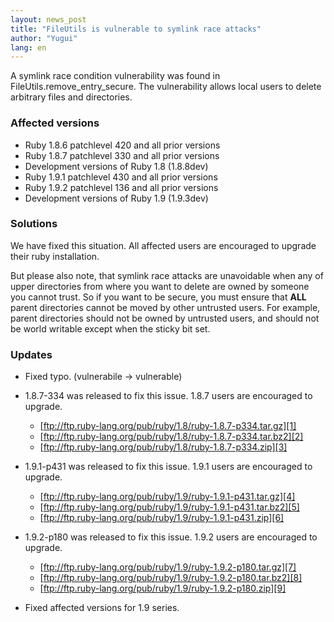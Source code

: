 ```yaml
---
layout: news_post
title: "FileUtils is vulnerable to symlink race attacks"
author: "Yugui"
lang: en
---
```


A symlink race condition vulnerability was found in
FileUtils.remove\_entry\_secure. The vulnerability allows local users to
delete arbitrary files and directories.

### Affected versions

* Ruby 1.8.6 patchlevel 420 and all prior versions
* Ruby 1.8.7 patchlevel 330 and all prior versions
* Development versions of Ruby 1.8 (1.8.8dev)
* Ruby 1.9.1 patchlevel 430 and all prior versions
* Ruby 1.9.2 patchlevel 136 and all prior versions
* Development versions of Ruby 1.9 (1.9.3dev)

### Solutions

We have fixed this situation. All affected users are encouraged to
upgrade their ruby installation.

But please also note, that symlink race attacks are unavoidable when any
of upper directories from where you want to delete are owned by someone
you cannot trust. So if you want to be secure, you must ensure that
**ALL** parent directories cannot be moved by other untrusted users. For
example, parent directories should not be owned by untrusted users, and
should not be world writable except when the sticky bit set.

### Updates

* Fixed typo. (vulnerabile -&gt; vulnerable)
* 1\.8.7-334 was released to fix this issue. 1.8.7 users are encouraged
  to upgrade.
  * [ftp://ftp.ruby-lang.org/pub/ruby/1.8/ruby-1.8.7-p334.tar.gz][1]
  * [ftp://ftp.ruby-lang.org/pub/ruby/1.8/ruby-1.8.7-p334.tar.bz2][2]
  * [ftp://ftp.ruby-lang.org/pub/ruby/1.8/ruby-1.8.7-p334.zip][3]

* 1\.9.1-p431 was released to fix this issue. 1.9.1 users are encouraged
  to upgrade.
  * [ftp://ftp.ruby-lang.org/pub/ruby/1.9/ruby-1.9.1-p431.tar.gz][4]
  * [ftp://ftp.ruby-lang.org/pub/ruby/1.9/ruby-1.9.1-p431.tar.bz2][5]
  * [ftp://ftp.ruby-lang.org/pub/ruby/1.9/ruby-1.9.1-p431.zip][6]

* 1\.9.2-p180 was released to fix this issue. 1.9.2 users are encouraged
  to upgrade.
  * [ftp://ftp.ruby-lang.org/pub/ruby/1.9/ruby-1.9.2-p180.tar.gz][7]
  * [ftp://ftp.ruby-lang.org/pub/ruby/1.9/ruby-1.9.2-p180.tar.bz2][8]
  * [ftp://ftp.ruby-lang.org/pub/ruby/1.9/ruby-1.9.2-p180.zip][9]

* Fixed affected versions for 1.9 series.



[1]: ftp://ftp.ruby-lang.org/pub/ruby/1.8/ruby-1.8.7-p334.tar.gz 
[2]: ftp://ftp.ruby-lang.org/pub/ruby/1.8/ruby-1.8.7-p334.tar.bz2 
[3]: ftp://ftp.ruby-lang.org/pub/ruby/1.8/ruby-1.8.7-p334.zip 
[4]: ftp://ftp.ruby-lang.org/pub/ruby/1.9/ruby-1.9.1-p431.tar.gz 
[5]: ftp://ftp.ruby-lang.org/pub/ruby/1.9/ruby-1.9.1-p431.tar.bz2 
[6]: ftp://ftp.ruby-lang.org/pub/ruby/1.9/ruby-1.9.1-p431.zip 
[7]: ftp://ftp.ruby-lang.org/pub/ruby/1.9/ruby-1.9.2-p180.tar.gz 
[8]: ftp://ftp.ruby-lang.org/pub/ruby/1.9/ruby-1.9.2-p180.tar.bz2 
[9]: ftp://ftp.ruby-lang.org/pub/ruby/1.9/ruby-1.9.2-p180.zip 
